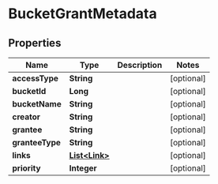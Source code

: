
# BucketGrantMetadata

## Properties
Name | Type | Description | Notes
------------ | ------------- | ------------- | -------------
**accessType** | **String** |  |  [optional]
**bucketId** | **Long** |  |  [optional]
**bucketName** | **String** |  |  [optional]
**creator** | **String** |  |  [optional]
**grantee** | **String** |  |  [optional]
**granteeType** | **String** |  |  [optional]
**links** | [**List&lt;Link&gt;**](Link.md) |  |  [optional]
**priority** | **Integer** |  |  [optional]



